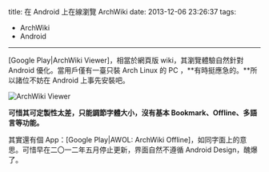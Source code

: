 title: 在 Android 上在線瀏覽 ArchWiki
date: 2013-12-06 23:26:37
tags:
- ArchWiki
- Android
---
[Google Play|ArchWiki Viewer]，相當於網頁版 wiki，其瀏覽體驗自然針對 Android 優化。當用戶僅有一臺只裝 Arch Linux 的 PC ，**有時挺應急的。**所以諸位不妨在 Android 上事先安裝吧。

![ArchWiki Viewer][1]

**可惜其可定製性太差，只能調節字體大小，沒有基本 Bookmark、Offline、多語言等功能。**

其實還有個 App：[Google Play|AWOL: ArchWiki Offline]，如同字面上的意思。可惜早在二〇一二年五月停止更新，界面自然不遵循 Android Design，醜爆了。


  [1]: https://lh3.googleusercontent.com/xibjSOLG9krtEgUX4B3_o_UQjCt5VPrykY4JFKTXEFk=s0
